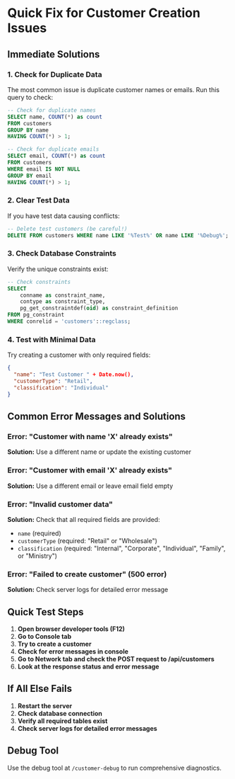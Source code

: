 # Quick Fix for Customer Creation Issues

## Immediate Solutions

### 1. **Check for Duplicate Data**
The most common issue is duplicate customer names or emails. Run this query to check:

```sql
-- Check for duplicate names
SELECT name, COUNT(*) as count 
FROM customers 
GROUP BY name 
HAVING COUNT(*) > 1;

-- Check for duplicate emails
SELECT email, COUNT(*) as count 
FROM customers 
WHERE email IS NOT NULL 
GROUP BY email 
HAVING COUNT(*) > 1;
```

### 2. **Clear Test Data**
If you have test data causing conflicts:

```sql
-- Delete test customers (be careful!)
DELETE FROM customers WHERE name LIKE '%Test%' OR name LIKE '%Debug%';
```

### 3. **Check Database Constraints**
Verify the unique constraints exist:

```sql
-- Check constraints
SELECT 
    conname as constraint_name,
    contype as constraint_type,
    pg_get_constraintdef(oid) as constraint_definition
FROM pg_constraint 
WHERE conrelid = 'customers'::regclass;
```

### 4. **Test with Minimal Data**
Try creating a customer with only required fields:

```json
{
  "name": "Test Customer " + Date.now(),
  "customerType": "Retail",
  "classification": "Individual"
}
```

## Common Error Messages and Solutions

### Error: "Customer with name 'X' already exists"
**Solution:** Use a different name or update the existing customer

### Error: "Customer with email 'X' already exists"  
**Solution:** Use a different email or leave email field empty

### Error: "Invalid customer data"
**Solution:** Check that all required fields are provided:
- `name` (required)
- `customerType` (required: "Retail" or "Wholesale")
- `classification` (required: "Internal", "Corporate", "Individual", "Family", or "Ministry")

### Error: "Failed to create customer" (500 error)
**Solution:** Check server logs for detailed error message

## Quick Test Steps

1. **Open browser developer tools (F12)**
2. **Go to Console tab**
3. **Try to create a customer**
4. **Check for error messages in console**
5. **Go to Network tab and check the POST request to /api/customers**
6. **Look at the response status and error message**

## If All Else Fails

1. **Restart the server**
2. **Check database connection**
3. **Verify all required tables exist**
4. **Check server logs for detailed error messages**

## Debug Tool

Use the debug tool at `/customer-debug` to run comprehensive diagnostics.
